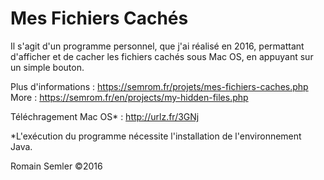 # Mes Fichiers Cachés
Il s'agit d'un programme personnel, que j'ai réalisé en 2016, permattant d'afficher et de cacher les fichiers cachés sous Mac OS, en appuyant sur un simple bouton.

Plus d'informations : https://semrom.fr/projets/mes-fichiers-caches.php    
More : https://semrom.fr/en/projects/my-hidden-files.php

Téléchragement Mac OS* : http://urlz.fr/3GNj

*L'exécution du programme nécessite l'installation de l'environnement Java.

Romain Semler ©2016

